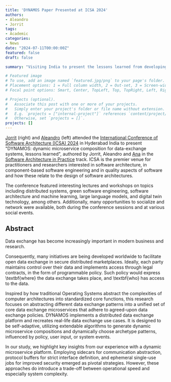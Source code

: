 ```yaml
---
title: 'DYNAMOS Paper Presented at ICSA 2024'
authors:
- Aleandro
- Jorrit
tags:
- Academic
categories:
- News
date: "2024-07-11T00:00:00Z"
featured: false
draft: false

summary: "Visiting India to present the lessons learned from developing DYNAMOS in ICSA 2024!"

# Featured image
# To use, add an image named `featured.jpg/png` to your page's folder.
# Placement options: 1 = Full column width, 2 = Out-set, 3 = Screen-width
# Focal point options: Smart, Center, TopLeft, Top, TopRight, Left, Right, BottomLeft, Bottom, BottomRight

# Projects (optional).
#   Associate this post with one or more of your projects.
#   Simply enter your project's folder or file name without extension.
#   E.g. `projects = ["internal-project"]` references `content/project/deep-learning/index.md`.
#   Otherwise, set `projects = []`.
projects: []
---
```


[Jorrit](https://cci-research.nl/author/jorrit-stutterheim/) (right) and [Aleandro](https://cci-research.nl/author/aleandro-mifsud/) (left) attended the [International Conference of Software Architecture (ICSA) 2024](https://conf.researchr.org/home/icsa-2024) in Hyderabad India to present "DYNAMOS: dynamic microservice composition for data-exchange systems, lessons learned", authored by Jorrit, Aleandro and [Ana](https://cci-research.nl/author/ana-oprescu/) in the [Software Architecture in Practice](https://conf.researchr.org/track/icsa-2024/icsa-2024-software-architecture-in-practice-track) track. ICSA is the premier venue for practitioners and researchers interested in software architecture, in component-based software engineering and in quality aspects of software and how these relate to the design of software architectures. 

The conference featured interesting lectures and workshops on topics including distributed systems, green software engineering, software architecture and machine learning, large language models, and digital twin technology, among others. Additionally, many opportunities to socialize and network were available, both during the conference sessions and at various social events.

## Abstract

Data exchange has become increasingly important in modern business and research.

Consequently, many initiatives are being developed worldwide to facilitate open data exchange in secure distributed marketplaces. Ideally, each party maintains control over their data and implements access through legal contracts, in the form of programmable policy. Such policy would express \textbf{where} the data exchange takes place, and \textbf{who} has access to the data.

Inspired by how traditional Operating Systems abstract the complexities of computer architectures into standardized core functions, this research focuses on abstracting different data exchange patterns into a unified set of core data exchange microservices that adhere to agreed-upon data exchange policies. DYNAMOS implements a distributed data exchange platform and recreates real-life data exchange use cases. It is designed to be self-adaptive, utilizing extendable algorithms to generate dynamic microservice compositions and dynamically choose archetype patterns, influenced by policy, user input, or system events.

In our study, we highlight key insights from our experience with a dynamic microservice platform. Employing sidecars for communication abstraction, protocol buffers for strict interface definition, and ephemeral single-use jobs for improved security emerged as pivotal strategies. However, these approaches do introduce a trade-off between operational speed and especially system complexity.
